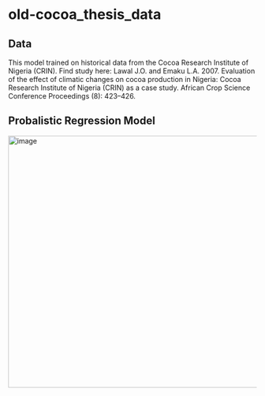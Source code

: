 # old-cocoa_thesis_data

## Data

This model trained on historical data from the Cocoa Research Institute of Nigeria (CRIN). Find study here: Lawal J.O. and Emaku L.A. 2007. Evaluation of the effect of climatic changes on cocoa production in Nigeria: Cocoa Research Institute of Nigeria (CRIN) as a case study. African Crop Science Conference Proceedings (8): 423–426.


## Probalistic Regression Model

<img width="511" alt="image" src="https://github.com/harrymmurphy/old-cocoa_thesis_data/assets/143562527/84663ce1-3eaa-4ca1-85eb-afb055177c99">
